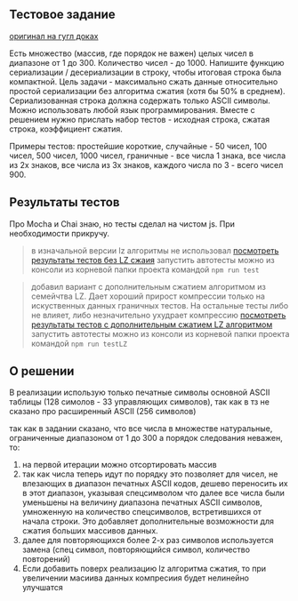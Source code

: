 ## Тестовое задание

[оригинал на гугл доках](https://chatik.headhunter.ge/chat/4149320647) 

Есть множество (массив, где порядок не важен) целых чисел в диапазоне от 1 до 300. 
Количество чисел - до 1000. Напишите функцию сериализации / десериализации в строку, чтобы итоговая строка была компактной.
Цель задачи - максимально сжать данные относительно простой сериализации без алгоритма сжатия (хотя бы 50% в среднем). 
Сериализованная строка должна содержать только ASCII символы. Можно использовать любой язык программирования.
Вместе с решением нужно прислать набор тестов  - исходная строка, сжатая строка, коэффициент сжатия.

Примеры тестов: простейшие короткие, случайные - 50 чисел, 100 чисел, 500 чисел, 1000 чисел, граничные - все числа 1 знака, все числа из 2х знаков, все числа из 3х знаков, каждого числа по 3 - всего чисел 900.


## Результаты тестов

Про Mocha и Сhai знаю, но тесты сделал на чистом js. При необходимости прикручу.

> в изначальной версии lz алгоритмы не использовал
[посмотреть результаты тестов без LZ сжаия](./testResults.md)
запустить автотесты можно из консоли из корневой папки проекта командой
`npm run test`

> добавил вариант с дополнительным сжатием алгоритмом из семейчтва LZ. Дает хороший прирост компрессии только на искуственных данных граничных тестов. На остальные тесты либо не влияет, либо незначительно ухудрает компрессию
[посмотреть результаты тестов с дополнительным сжатием LZ алгоритмом](./testResults.md)
запустить автотесты можно из консоли из корневой папки проекта командой
`npm run testLZ`



## О решении
В реализации использую только печатные символы основной ASCII таблицы (128 симолов - 33 управляющих символов), так как в тз не сказано про расширенный ASCII (256 символов)


так как в задании сказано, что все числа в множестве натуральные, ограниченные диапазоном от 1 до 300 а порядок следования неважен, то:
1. на первой итерации можно отсортировать массив
2. так как числа теперь идут по порядку это позволяет для чисел, не влезающих в диапазон печатных ASCII кодов, дешево переносить их в этот диапазон, указывая спецсимволом что далее все числа были уменьшены на величину диапазона печатных ASCII символов, умноженную на количество спецсимволов, встретившихся от начала строки. Это добавляет дополнительные возможности для сжатия больших массивов данных.
3. далее для повторяющихся более 2-х раз символов используется замена (спец символ, повторяющийся символ, количество повторений)
4. Если добавить поверх реализацию lz алгоритма сжатия, то при увеличении масиива данных компресиия будет нелинейно улучшатся




